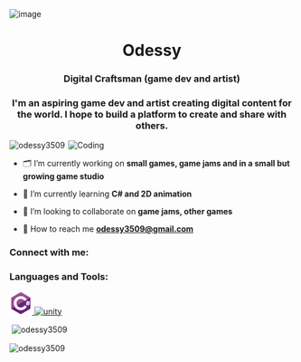 ![image](file:///C:/Users/odess/Downloads/Random/Banner1.png)
<h1 align="center">Odessy</h1>
<h3 align="center">Digital Craftsman (game dev and artist)</h3>


<h3 align="center">I'm an aspiring game dev and artist creating digital content for the world. I hope to build a platform to create and share with others.</h3>
<img align="right" alt="Coding" width="400" src="img align="right" alt=["Coding" width="400" src="https://cdn.dribbble.com/users/116207...""](https://tenor.com/view/drawing-sketch-writing-happy-shrimp-gif-14001206)>
<p align="left"> <img src="https://komarev.com/ghpvc/?username=odessy3509&label=Profile%20views&color=0e75b6&style=flat" alt="odessy3509" /> </p>

- 🗂️ I’m currently working on **small games, game jams and in a small but growing game studio**

- 📖 I’m currently learning **C# and 2D animation**

- 👯 I’m looking to collaborate on **game jams, other games**

- 📧 How to reach me **odessy3509@gmail.com**

<h3 align="left">Connect with me:</h3>
<p align="left">
</p>

<h3 align="left">Languages and Tools:</h3>
<p align="left"> <a href="https://www.w3schools.com/cs/" target="_blank" rel="noreferrer"> <img src="https://raw.githubusercontent.com/devicons/devicon/master/icons/csharp/csharp-original.svg" alt="csharp" width="40" height="40"/> </a> <a href="https://unity.com/" target="_blank" rel="noreferrer"> <img src="https://www.vectorlogo.zone/logos/unity3d/unity3d-icon.svg" alt="unity" width="40" height="40"/> </a> </p>

<p>&nbsp;<img align="center" src="https://github-readme-stats.vercel.app/api?username=odessy3509&show_icons=true&locale=en" alt="odessy3509" /></p>

<p><img align="center" src="https://github-readme-streak-stats.herokuapp.com/?user=odessy3509&" alt="odessy3509" /></p>
